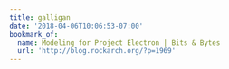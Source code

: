 ```yaml
---
title: galligan
date: '2018-04-06T10:06:53-07:00'
bookmark_of:
  name: Modeling for Project Electron | Bits & Bytes
  url: 'http://blog.rockarch.org/?p=1969'
---
```


